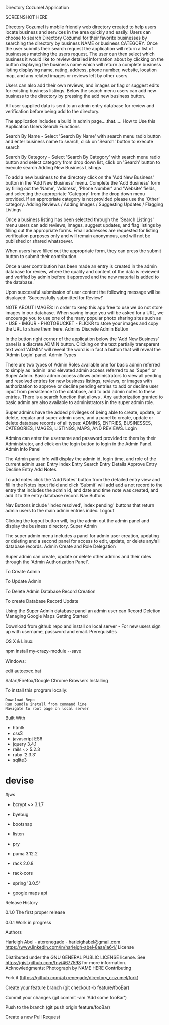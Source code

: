 Directory Cozumel Application

SCREENSHOT HERE

Directory Cozumel is mobile friendly web directory created to help users locate business and services in the area quickly and easily. Users can choose to search Directory Cozumel for their favorite businesses by searching the directory by business NAME or business CATEGORY. Once the user submits their search request the application will return a list of businesses matching the users request. The user can then select which business it would like to review detailed information about by clicking on the button displaying the business name which will return a complete business listing displaying name, rating, address, phone number, website, location map, and any related images or reviews left by other users.

Users can also add their own reviews, and images or flag or suggest edits for existing business listings. Below the search menu users can add new business to the directory by pressing the add new business button.

All user supplied data is sent to an admin entry database for review and verification before being add to the directory.

The application includes a build in admin page....that.....
How to Use this Application
Users
Search Functions

Search By Name - Select 'Search By Name' with search menu radio button and enter business name to search, click on 'Search' button to execute search

Search By Category - Select 'Search By Category' with search menu radio button and select category from drop down list, click on 'Search' button to execute search
Adding New Business Listings

To add a new business to the directory click on the 'Add New Business' button in the 'Add New Business' menu. Complete the 'Add Business' form by filling out the 'Name', 'Address', 'Phone Number' and 'Website' fields, and selecting the appropriate 'Category' from the drop down menu provided. If an appropriate category is not provided please use the 'Other' category.
Adding Reviews / Adding Images / Suggesting Updates / Flagging Listings

Once a business listing has been selected through the 'Search Listings' menu users can add reviews, images, suggest updates, and flag listings by filling out the appropriate forms. Email addresses are requested for listing verification purposes only and will remain anonymous, and will not be published or shared whatsoever.

When users have filled out the appropriate form, they can press the submit button to submit their contribution.

Once a user contribution has been made an entry is created in the admin database for review, where the quality and content of the data is reviewed and verified by admin before it approved and the new material is added to the database.

Upon successful submission of user content the following message will be displayed: 'Successfully submitted for Review!'

NOTE ABOUT IMAGES: In order to keep this app free to use we do not store images in our database. When saving image you will be asked for a URL, we encourage you to use one of the many popular photo sharing sites such as - USE - IMGUR - PHOTOBUCKET - FLICKR to store your images and copy the URL to share them here.
Admins
Discrete Admin Button

In the button right corner of the application below the 'Add New Business' panel is a discrete ADMIN button. Clicking on the text partially transparent text word 'ADMIN' will reveal the word is in fact a button that will reveal the 'Admin Login' panel.
Admin Types

There are two types of Admin Roles available one for basic admin referred to simply as 'admin' and elevated admin access referred to as 'Super' or Super Admin. Basic admin access allows administrators to view all pending and resolved entries for new business listings, reviews, or images with authorization to approve or decline pending entries to add or decline user input from persistence to the database, and to add admin notes to these entries. There is a search function that allows . Any authorization granted to basic admin are also available to administrators in the super admin role.

Super admins have the added privileges of being able to create, update, or delete, regular and super admin users, and a panel to create, update or delete database records of all types: ADMINS, ENTRIES, BUSINESSES, CATEGORIES, IMAGES, LISTINGS, MAPS, AND REVIEWS.
Login

Admins can enter the username and password provided to them by their Administrator, and click on the login button to login in the Admin Panel.
Admin Info Panel

The Admin panel info will display the admin id, login time, and role of the current admin user.
Entry Index
Entry Search
Entry Details
Approve Entry
Decline Entry
Add Notes

To add notes click the 'Add Notes' button from the detailed entry view and fill in the Notes input field and click 'Submit' will add add a not record to the entry that includes the admin id, and date and time note was created, and add it to the entry database record.
Nav Buttons

Nav Buttons include 'index resolved', index pending' buttons that return admin users to the main admin entries index.
Logout

Clicking the logout button will, log the admin out the admin panel and display the business directory.
Super Admin

The super admin menu includes a panel for admin user creation, updating or deleting and a second panel for access to edit, update, or delete any/all database records.
Admin Create and Role Delegation

Super admin can create, update or delete other admins and their roles through the 'Admin Authorization Panel'.

To Create Admin

To Update Admin

To Delete Admin
Database Record Creation

To create
Database Record Update

Using the Super Admin database panel an admin user can
Record Deletion
Managing Google Maps
Getting Started

Download from github repo and install on local server - For new users sign up with username, password and email.
Prerequisites

OS X & Linux:

npm install my-crazy-module --save

Windows:

edit autoexec.bat

Safari/Firefox/Google Chrome Browsers
Installing

To install this program locally:

    Download Repo
    Run bundle install from command line
    Navigate to root page on local server

Built With

* html5
* css3
* javascript ES6
* jquery 3.4.1
* rails ~> 5.2.3
* ruby '2.3.3'
* sqlite3
# devise
#jws
* bcrypt ~> 3.1.7
* byebug
* bootsnap
* listen
* pry
* puma 3.12.2
* rack 2.0.8
* rack-cors
* spring '3.0.5'

* google maps api

Release History

0.1.0
The first proper release

0.0.1
Work in progress

Authors

Harleigh Abel - atxrenegade - harleighabel@gmail.com https://www.linkedin.com/in/harleigh-abel-8aaa1a64/
License

Distributed under the GNU GENERAL PUBLIC LICENSE license. See https://gist.github.com/fny/4677598 for more information.
Acknowledgments: Photograph by NAME HERE
Contributing

Fork it (https://github.com/atxrenegade/directory_cozumel/fork)

Create your feature branch (git checkout -b feature/fooBar)

Commit your changes (git commit -am 'Add some fooBar')

Push to the branch (git push origin feature/fooBar)

Create a new Pull Request
